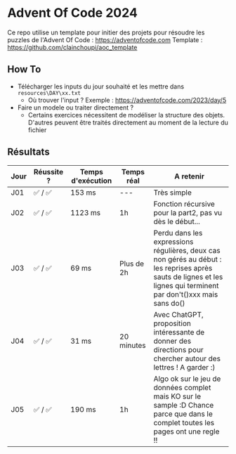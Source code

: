 # Advent Of Code 2024

Ce repo utilise un template pour initier des projets pour résoudre les puzzles de l'Advent Of Code : https://adventofcode.com
Template : https://github.com/clainchoupi/aoc_template

## How To
- Télécharger les inputs du jour souhaité et les mettre dans `resources\DAY\xx.txt`
  - Où trouver l'input ? Exemple : https://adventofcode.com/2023/day/5 
- Faire un modele ou traiter directement ?
  - Certains exercices nécessitent de modéliser la structure des objets. D'autres peuvent être traités directement au moment de la lecture du fichier


## Résultats
| Jour 	| Réussite ?	| Temps d'exécution 	| Temps réal 	| A retenir 	|
|---	|---	|---	|---	|---	|
| J01 	| ✅ / ✅ 	| 153 ms 	|---	| Très simple 	|
| J02 	| ✅ / ✅ 	| 1123 ms 	| 1h	| Fonction récursive pour la part2, pas vu dès le début... 	|
| J03 	| ✅ / ✅ 	| 69 ms 	| Plus de 2h	| Perdu dans les expressions régulières, deux cas non gérés au début : les reprises après sauts de lignes et les lignes qui terminent par don't()xxx mais sans do() 	|
| J04 	| ✅ / ✅ 	| 31 ms 	| 20 minutes	| Avec ChatGPT, proposition intéressante de donner des directions pour chercher autour des lettres ! A garder :)  	|
| J05 	| ✅ / ✅ 	| 190 ms 	| 1h	| Algo ok sur le jeu de données complet mais KO sur le sample :D Chance parce que dans le complet toutes les pages ont une regle !!  	|